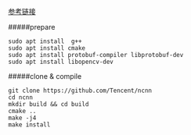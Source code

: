 [参考链接](https://zhuanlan.zhihu.com/p/68694581?from_voters_page=true)

#####prepare
```
sudo apt install  g++
sudo apt install cmake
sudo apt install protobuf-compiler libprotobuf-dev
sudo apt install libopencv-dev  
```

#####clone & compile
```
git clone https://github.com/Tencent/ncnn
cd ncnn
mkdir build && cd build
cmake ..
make -j4
make install
```
